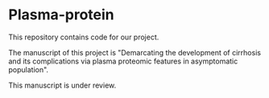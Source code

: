 # Plasma-protein
This repository contains code for our project.

The manuscript of this project is "Demarcating the development of cirrhosis and its complications via plasma proteomic features in asymptomatic population".

This manuscript is under review.
